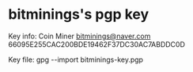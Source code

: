# bitminings's pgp key

Key info: Coin Miner <bitminings@naver.com> 66095E255CAC200BDE19462F37DC30AC7ABDDC0D

Key file: gpg --import bitminings-key.pgp
